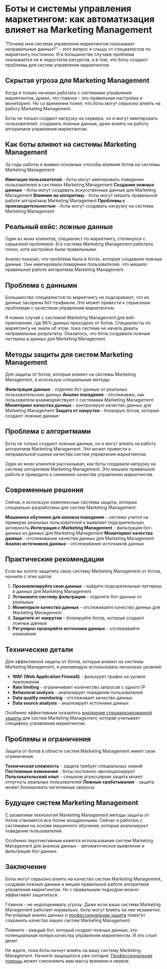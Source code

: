 ﻿# Боты и системы управления маркетингом: как автоматизация влияет на Marketing Management

"Почему моя система управления маркетингом показывает неправильные данные?" - этот вопрос я слышу от специалистов по маркетингу постоянно. И в большинстве случаев проблема оказывается не в недостатке ресурсов, а в том, что боты создают проблемы для систем управления маркетингом.

## Скрытая угроза для Marketing Management

Когда я только начинал работать с системами управления маркетингом, думал, что главное - это правильная настройка и мониторинг. Но со временем понял, что боты могут серьезно влиять на работу Marketing Management.

Боты не только создают нагрузку на серверы, но и могут имитировать пользователей, создавать ложные данные, даже влиять на работу алгоритмов управления маркетингом.

## Как боты влияют на системы Marketing Management

За годы работы я выявил основные способы влияния ботов на системы Marketing Management:

**Имитация пользователей** - боты могут имитировать поведение пользователей в системах Marketing Management
**Создание ложных данных** - боты могут создавать искусственные данные для Marketing Management
**Влияние на алгоритмы** - боты могут мешать правильной работе алгоритмов Marketing Management
**Проблемы с производительностью** - боты могут создавать нагрузку на системы Marketing Management

## Реальный кейс: ложные данные

Один из моих клиентов, специалист по маркетингу, столкнулся с серьезной проблемой. Его система Marketing Management работала плохо, хотя настройки были правильными.

Анализ показал, что проблема была в ботах, которые создавали ложные данные. Они имитировали поведение пользователей, что мешало правильной работе алгоритмов Marketing Management.

## Проблема с данными

Большинство специалистов по маркетингу не подозревают, что их данные засорены бот-трафиком. Это может привести к серьезным проблемам с качеством управления маркетингом.

Я помню случай с системой Marketing Management для веб-приложения, где 96% данных приходило от ботов. Специалисты по маркетингу не знали об этом, пока система не начала давать неправильные результаты. Оказалось, что боты создавали ложные паттерны в данных для Marketing Management.

## Методы защиты для систем Marketing Management

Для защиты от ботов, которые влияют на системы Marketing Management, я использую специальные методы:

**Фильтрация данных** - отделяю бот-данные от реальных пользовательских данных
**Анализ поведения** - отслеживаю, как пользователи взаимодействуют с системами Marketing Management
**Мониторинг качества данных** - контролирую качество данных для Marketing Management
**Защита от накрутки** - блокирую ботов, которые создают ложные данные

## Проблема с алгоритмами

Боты не только создают ложные данные, но и могут влиять на работу алгоритмов Marketing Management. Это может привести к неправильной оценке качества систем управления маркетингом.

Один из моих клиентов рассказывал, как боты создавали нагрузку на систему алгоритмов Marketing Management. Это мешало правильной работе и приводило к снижению качества управления маркетингом.

## Современные решения

Сейчас я использую комплексные системы защиты, которые специально разработаны для систем Marketing Management:

**Машинное обучение для анализа поведения** - система учится на примерах реальных пользователей и выявляет подозрительную активность
**Интеграция с Marketing Management** - фильтрация бот-данных из данных для Marketing Management
**Мониторинг качества данных** - отслеживание качества данных для Marketing Management
**Анализ источников данных** - отслеживание источников данных

## Практические рекомендации

Если вы хотите защитить свою систему Marketing Management от ботов, начните с этих шагов:

1. **Проанализируйте свои данные** - найдите подозрительные паттерны в данных для Marketing Management
2. **Установите систему фильтрации** - отделите бот-данные от реальных
3. **Мониторьте качество данных** - отслеживайте качество данных для Marketing Management
4. **Защитите от накрутки** - блокируйте ботов, которые создают ложные данные
5. **Регулярно проверяйте источники данных** - отслеживайте изменения

## Технические детали

Для эффективной защиты от ботов, которые влияют на системы Marketing Management, я рекомендую использовать несколько уровней:

- **WAF (Web Application Firewall)** - фильтрует трафик на уровне приложения
- **Rate limiting** - ограничивает количество запросов с одного IP
- **Behavioral analysis** - анализирует поведение пользователей
- **Data quality monitoring** - отслеживает качество данных
- **Data source analysis** - анализирует источники данных

Особенно эффективным оказалось [внедрение специализированной защиты](https://progaem.com/ustanovka-antibota-usluga-po-zashhite-ot-botov-vashih-sajtov-na-razlichnyh-cms-sistemah.html) для систем Marketing Management, которая учитывает специфику управления маркетингом.

## Проблемы и ограничения

Защита от ботов в области систем Marketing Management имеет свои ограничения:

**Техническая сложность** - защита требует специальных знаний
**Постоянные изменения** - боты постоянно эволюционируют
**Пользовательский опыт** - слишком агрессивная защита может отпугнуть реальных пользователей
**Ложные срабатывания** - защита может блокировать легитимные запросы

## Будущее систем Marketing Management

С развитием технологий Marketing Management методы защиты от ботов становятся все более изощренными. Сейчас я работаю с системами на основе машинного обучения, которые анализируют поведение пользователей.

Особенно перспективным кажется использование систем Marketing Management для анализа данных - автоматическое выявление и фильтрация бот-данных.

## Заключение

Боты могут серьезно влиять на качество систем Marketing Management, создавая ложные данные и мешая правильной работе алгоритмов управления маркетингом. Но с правильным подходом можно эффективно защититься.

Главное - не недооценивать угрозу. Даже если ваша система Marketing Management работает нормально, боты могут влиять на нее незаметно. Регулярный анализ данных и [профессиональная защита](https://progaem.com/ustanovka-antibota-usluga-po-zashhite-ot-botov-vashih-sajtov-na-razlichnyh-cms-sistemah.html) помогут сохранить качество ваших систем Marketing Management.

Помните - каждый бот, который создает ложные данные, это потенциальная потеря качества управления маркетингом. И это стоит денег.

Не ждите, пока боты начнут влиять на вашу систему Marketing Management. Начните защищаться уже сегодня. [Профессиональная помощь](https://progaem.com/ustanovka-antibota-usluga-po-zashhite-ot-botov-vashih-sajtov-na-razlichnyh-cms-sistemah.html) может сэкономить вам массу времени и нервов.
